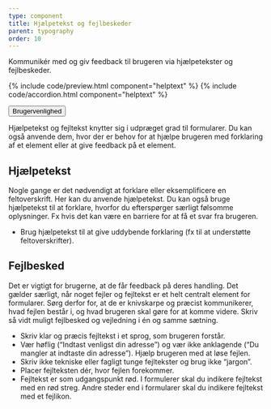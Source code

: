 ```yaml
---
type: component
title: Hjælpetekst og fejlbeskeder
parent: typography
order: 10
---
```


<p class="font-lead">Kommunikér med og giv feedback til brugeren via hjælpetekster og fejlbeskeder.</p>

{% include code/preview.html component="helptext" %}
{% include code/accordion.html component="helptext" %}
<div class="accordion-bordered">
  <button class="button-unstyled accordion-button"
      aria-expanded="false" aria-controls="helptext-docs-tech">
    Brugervenlighed
  </button>
  <div id="helptext-docs-tech" aria-hidden="true" class="accordion-content">
    <p>Hjælpetekst og fejltekst knytter sig i udpræget grad til formularer. Du kan også anvende dem, hvor der er behov for at hjælpe brugeren med forklaring af et element eller at give feedback på et element.</p>
    <h2 class="h4">Hjælpetekst</h2>
    <p>Nogle gange er det nødvendigt at forklare eller eksemplificere en feltoverskrift. Her kan du anvende hjælpetekst. Du kan også bruge hjælpetekst til at forklare, hvorfor du efterspørger særligt følsomme oplysninger. Fx hvis det kan være en barriere for at få et svar fra brugeren.</p>
    <ul><li>Brug hjælpetekst til at give uddybende forklaring (fx til at understøtte feltoverskrifter).</li></ul>
    <h2 class="h4">Fejlbesked</h2>
    <p>Det er vigtigt for brugerne, at de får feedback på deres handling. Det gælder særligt, når noget fejler og fejltekst er et helt centralt element for formularer. Sørg derfor for, at de er knivskarpe og præcist kommunikerer, hvad fejlen består i, og hvad brugeren skal gøre for at komme videre. Skriv så vidt muligt fejlbesked og vejledning i én og samme sætning.</p>
    <ul>
        <li>Skriv klar og præcis fejltekst i et sprog, som brugeren forstår.</li>
        <li>Vær høflig (“Indtast venligst din adresse”) og vær ikke anklagende (“Du mangler at indtaste din adresse”). Hjælp brugeren med at løse fejlen.</li>
        <li>Skriv ikke tekniske eller fagligt tunge fejltekster og brug ikke “jargon”.</li>
        <li>Placer fejlteksten dér, hvor fejlen forekommer.</li>
        <li>Fejltekst er som udgangspunkt rød. I formulerer skal du indikere fejltekst med en rød streg. Andre steder end i formularer skal du indikere fejltekst med et fejlikon.</li>
    </ul>
  </div>
</div>